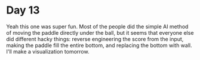 # Day 13

Yeah this one was super fun. Most of the people did the simple AI method of moving the paddle directly under the ball, but it seems that everyone else did different hacky things: reverse engineering the score from the input, making the paddle fill the entire bottom, and replacing the bottom with wall. I'll make a visualization tomorrow.
